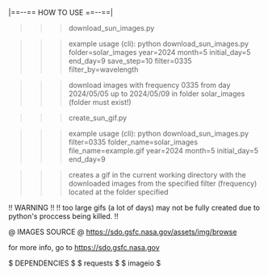 |==--== HOW TO USE ==--==| 

>>>download_sun_images.py

>>>example usage (cli):  python download_sun_images.py folder=solar_images year=2024 month=5 initial_day=5 end_day=9 save_step=10 filter=0335 filter_by=wavelength 

>>> download images with frequency 0335 from day 2024/05/05 up to 2024/05/09 in folder solar_images (folder must exist!)

>>>create_sun_gif.py

>>>example usage (cli): python download_sun_images.py filter=0335 folder_name=solar_images file_name=example.gif year=2024 month=5 initial_day=5 end_day=9 

>>> creates a gif in the current working directory with the downloaded images from the specified filter (frequency) located at the folder specified

!! WARNING !! 
!! too large gifs (a lot of days) may not be fully created due to python's proccess being killed. !!

@ IMAGES SOURCE @
https://sdo.gsfc.nasa.gov/assets/img/browse

for more info, go to https://sdo.gsfc.nasa.gov

$ DEPENDENCIES $
$   requests   $
$   imageio    $